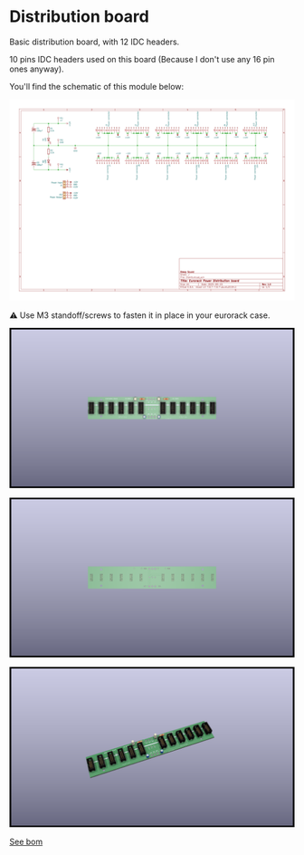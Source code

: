 # Distribution board

Basic distribution board, with 12 IDC headers.

10 pins IDC headers used on this board (Because I don't use any 16 pin ones anyway).

You'll find the schematic of this module below: 

![Distribution board schematic](documentation/image/Distrib--Schematic.svg)

:warning: Use M3 standoff/screws to fasten it in place in your eurorack case.

![3D Distribution board(front)](documentation/image/Distrib-3D_top.png)

![3D Distribution board(back)](documentation/image/Distrib-3D_bottom.png)

![3D Distribution board(iso)](documentation/image/Distrib-3D_top30deg.png)

[See bom](documentation/bom/Distrib_V1.0--iBoM.html)

